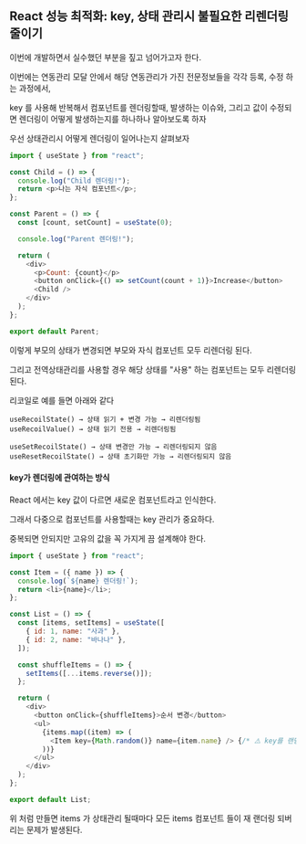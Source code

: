 ## React 성능 최적화: key, 상태 관리시 불필요한 리렌더링 줄이기

이번에 개발하면서 실수했던 부분을 짚고 넘어가고자 한다. 

이번에는 연동관리 모달 안에서 해당 연동관리가 가진 전문정보들을 각각 등록, 수정 하는 과정에서, 

key 를 사용해 반복해서 컴포넌트를 렌더링할때, 발생하는 이슈와,  그리고 값이 수정되면 렌더링이 어떻게 발생하는지를 하나하나 알아보도록 하자

우선 상태관리시 어떻게 렌더링이 일어나는지 살펴보자


````javascript
import { useState } from "react";

const Child = () => {
  console.log("Child 렌더링!");
  return <p>나는 자식 컴포넌트</p>;
};

const Parent = () => {
  const [count, setCount] = useState(0);

  console.log("Parent 렌더링!");

  return (
    <div>
      <p>Count: {count}</p>
      <button onClick={() => setCount(count + 1)}>Increase</button>
      <Child />
    </div>
  );
};

export default Parent;
````

이렇게 부모의 상태가 변경되면 부모와 자식 컴포넌트 모두 리렌더링 된다. 

그리고 전역상태관리를 사용할 경우 해당 상태를 "사용" 하는 컴포넌트는 모두 리렌더링 된다. 

리코일로 예를 들면 아래와 같다

    useRecoilState() → 상태 읽기 + 변경 가능 → 리렌더링됨
    useRecoilValue() → 상태 읽기 전용 → 리렌더링됨

    useSetRecoilState() → 상태 변경만 가능 → 리렌더링되지 않음
    useResetRecoilState() → 상태 초기화만 가능 → 리렌더링되지 않음


#### key가 렌더링에 관여하는 방식

React 에서는 key 값이 다르면 새로운 컴포넌트라고 인식한다. 

그래서 다중으로 컴포넌트를 사용할때는 key 관리가 중요하다.

중복되면 안되지만 고유의 값을 꼭 가지게 끔 설계해야 한다. 

````javascript
import { useState } from "react";

const Item = ({ name }) => {
  console.log(`${name} 렌더링!`);
  return <li>{name}</li>;
};

const List = () => {
  const [items, setItems] = useState([
    { id: 1, name: "사과" },
    { id: 2, name: "바나나" },
  ]);

  const shuffleItems = () => {
    setItems([...items.reverse()]);
  };

  return (
    <div>
      <button onClick={shuffleItems}>순서 변경</button>
      <ul>
        {items.map((item) => (
          <Item key={Math.random()} name={item.name} /> {/* ⚠️ key를 랜덤값으로 설정! */}
        ))}
      </ul>
    </div>
  );
};

export default List;
````

위 처럼 만들면 items 가 상태관리 될때마다 모든 items 컴포넌트 들이 재 랜더링 되버리는 문제가 발생된다. 